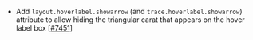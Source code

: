- Add `layout.hoverlabel.showarrow` (and `trace.hoverlabel.showarrow`) attribute to allow hiding the triangular carat that appears on the hover label box [[#7451](https://github.com/plotly/plotly.js/pull/7451)]
